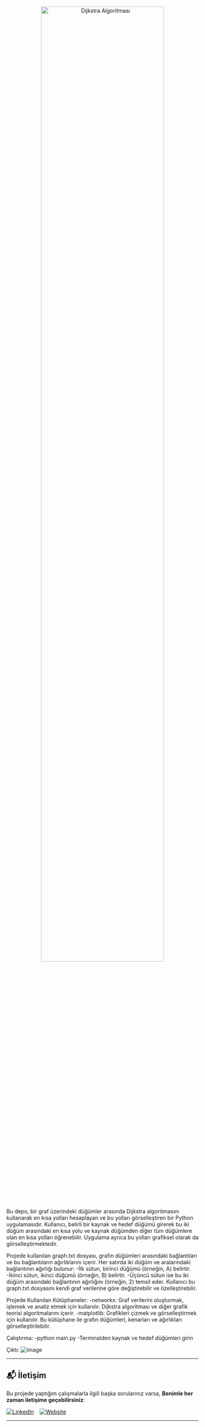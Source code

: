 <div align="center">
  <img src="https://github.com/user-attachments/assets/97c4951a-924c-49b3-8d75-3c632c2faa06" alt="Dijkstra Algoritması" width="80%" style="margin-bottom: 20px; display: block; margin-top: 20px;">
</div>
Bu depo, bir graf üzerindeki düğümler arasında Dijkstra algoritmasını kullanarak en kısa yolları hesaplayan ve bu yolları görselleştiren bir Python uygulamasıdır. Kullanıcı, belirli bir kaynak ve hedef düğümü girerek bu iki düğüm arasındaki en kısa yolu ve kaynak düğümden diğer tüm düğümlere olan en kısa yolları öğrenebilir. Uygulama ayrıca bu yolları grafiksel olarak da görselleştirmektedir.

Projede kullanılan graph.txt dosyası, grafın düğümleri arasındaki bağlantıları ve bu bağlantıların ağırlıklarını içerir. Her satırda iki düğüm ve aralarındaki bağlantının ağırlığı bulunur:
-İlk sütun, birinci düğümü (örneğin, A) belirtir.
-İkinci sütun, ikinci düğümü (örneğin, B) belirtir.
-Üçüncü sütun ise bu iki düğüm arasındaki bağlantının ağırlığını (örneğin, 2) temsil eder.
Kullanıcı bu graph.txt dosyasını kendi graf verilerine göre değiştirebilir ve özelleştirebilir.

Projede Kullanılan Kütüphaneler:
-networkx: Graf verilerini oluşturmak, işlemek ve analiz etmek için kullanılır. Dijkstra algoritması ve diğer grafik teorisi algoritmalarını içerir.
-matplotlib: Grafikleri çizmek ve görselleştirmek için kullanılır. Bu kütüphane ile grafın düğümleri, kenarları ve ağırlıkları görselleştirilebilir.

Çalıştırma:
-python main.py
-Terminalden kaynak ve hedef düğümleri girin


Çıktı:
![image](https://github.com/osmandemir2533/ShortestPathCalculationUsingDijkstra-sAlgorithm/assets/111290271/8e9f9bf1-8e58-4f2e-b96e-1c0ca7d4a037)

---

## 📬 İletişim

Bu projede yaptığım çalışmalarla ilgili başka sorularınız varsa, **Benimle her zaman iletişime geçebilirsiniz**:

[![LinkedIn](https://img.icons8.com/ios-filled/50/0A66C2/linkedin.png)](https://www.linkedin.com/in/osmandemir2533/)  &nbsp;&nbsp; 
[![Website](https://img.icons8.com/ios-filled/50/8e44ad/domain.png)](https://osmandemir2533.github.io/)

---
